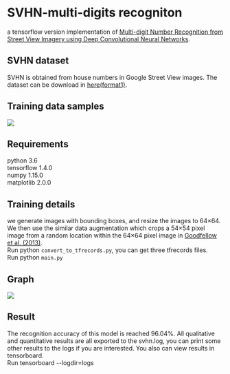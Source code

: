 # SVHN-multi-digits recogniton
a tensorflow version implementation of [Multi-digit Number Recognition from Street View Imagery using Deep Convolutional Neural Networks](https://arxiv.org/pdf/1312.6082).

## SVHN dataset
SVHN is obtained from house numbers in Google Street View images. The dataset can be download in [here(format1)](http://ufldl.stanford.edu/housenumbers/).</br>

## Training data samples
![](https://github.com/caoquanjie/SVHN-multi-digits-recogniton/tree/master/images/sample.jpg)

## Requirements
python 3.6</br>
tensorflow 1.4.0</br>
numpy 1.15.0</br>
matplotlib 2.0.0</br>

## Training details
we generate images with bounding boxes, and resize the images to 64×64. 
We then use the similar data augmentation which crops a 54×54 pixel image from a random location within the 64×64 pixel image in [Goodfellow et al. (2013)](https://arxiv.org/pdf/1312.6082).</br>
Run python `convert_to_tfrecords.py`, you can get three tfrecords files.</br>
Run python `main.py`

## Graph
![](https://github.com/caoquanjie/SVHN-multi-digits-recogniton/tree/master/images/tensorboard_graph.png)

## Result
The recognition accuracy of this model is reached 96.04%.
All qualitative and quantitative results are all exported to the svhn.log, you can print some other results to the logs if you are interested.
You also can view results in tensorboard.</br>
Run tensorboard --logdir=logs
 


